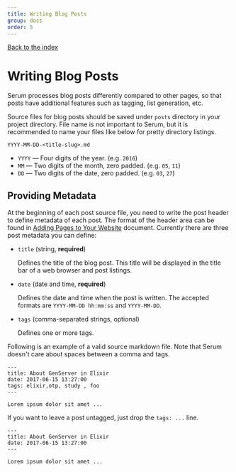 ```yaml
---
title: Writing Blog Posts
group: docs
order: 5
---
```


[Back to the index](%page:docs/index)

# Writing Blog Posts

Serum processes blog posts differently compared to other pages, so that posts
have additional features such as tagging, list generation, etc.

Source files for blog posts should be saved under `posts` directory in your
project directory. File name is not important to Serum, but it is recommended to
name your files like below for pretty directory listings.

```
YYYY-MM-DD-<title-slug>.md
```

* `YYYY` &mdash; Four digits of the year. (e.g. `2016`)
* `MM` &mdash; Two digits of the month, zero padded. (e.g. `05`, `11`)
* `DD` &mdash; Two digits of the date, zero padded. (e.g. `03`, `27`)

## Providing Metadata

At the beginning of each post source file, you need to write the post header
to define metadata of each post. The format of the header area can be found in
[Adding Pages to Your Website](%page:docs/pages) document. Currently there are
three post metadata you can define:

* `title` (string, **required**)

    Defines the title of the blog post. This title will be displayed in the
    title bar of a web browser and post listings.

* `date` (date and time, **required**)

    Defines the date and time when the post is written. The accepted formats
    are `YYYY-MM-DD hh:mm:ss` and `YYYY-MM-DD`.

* `tags` (comma-separated strings, optional)

    Defines one or more tags.

Following is an example of a valid source markdown file. Note that Serum doesn't
care about spaces between a comma and tags.

```
---
title: About GenServer in Elixir
date: 2017-06-15 13:27:00
tags: elixir,otp, study , foo
---

Lorem ipsum dolor sit amet ...
```

If you want to leave a post untagged, just drop the `tags: ...` line.

```
---
title: About GenServer in Elixir
date: 2017-06-15 13:27:00
---

Lorem ipsum dolor sit amet ...
```
